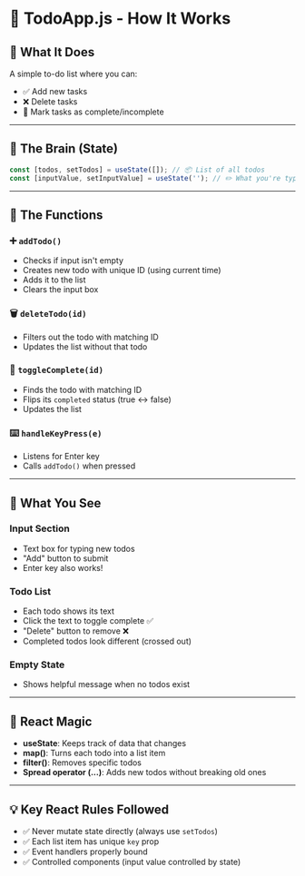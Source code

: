 # 📝 TodoApp.js - How It Works

## 🎯 What It Does
A simple to-do list where you can:

- ✅ Add new tasks
- ❌ Delete tasks  
- 🔄 Mark tasks as complete/incomplete

---

## 🧠 The Brain (State)

```js
const [todos, setTodos] = useState([]); // 📦 List of all todos
const [inputValue, setInputValue] = useState(''); // ✏️ What you're typing
```

---

## 🔧 The Functions

### ➕ `addTodo()`
- Checks if input isn't empty
- Creates new todo with unique ID (using current time)
- Adds it to the list
- Clears the input box

### 🗑️ `deleteTodo(id)`
- Filters out the todo with matching ID
- Updates the list without that todo

### 🔄 `toggleComplete(id)`
- Finds the todo with matching ID
- Flips its `completed` status (true ↔ false)
- Updates the list

### ⌨️ `handleKeyPress(e)`
- Listens for Enter key
- Calls `addTodo()` when pressed

---

## 🎨 What You See

### Input Section
- Text box for typing new todos
- "Add" button to submit
- Enter key also works!

### Todo List
- Each todo shows its text
- Click the text to toggle complete ✅
- "Delete" button to remove ❌
- Completed todos look different (crossed out)

### Empty State
- Shows helpful message when no todos exist

---

## 🚀 React Magic
- **useState**: Keeps track of data that changes
- **map()**: Turns each todo into a list item
- **filter()**: Removes specific todos
- **Spread operator (...)**: Adds new todos without breaking old ones

---

## 💡 Key React Rules Followed
- ✅ Never mutate state directly (always use `setTodos`)
- ✅ Each list item has unique `key` prop
- ✅ Event handlers properly bound
- ✅ Controlled components (input value controlled by state)

<br>
